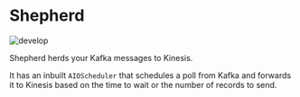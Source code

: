 Shepherd
===

![develop](https://github.com/shaurya-nwse/Shepherd/actions/workflows/build.yml/badge.svg?branch=develop)

Shepherd herds your Kafka messages to Kinesis.

It has an inbuilt `AIOScheduler` that schedules a poll from Kafka and forwards it to Kinesis based on the time to wait
or the number of records to send.
